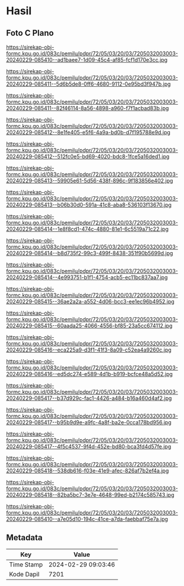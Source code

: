 # Hasil

## Foto C Plano

https://sirekap-obj-formc.kpu.go.id/083c/pemilu/pdpr/72/05/03/20/03/7205032003003-20240229-085410--ad1baee7-1d09-45c4-af85-fcf1d170e3cc.jpg

https://sirekap-obj-formc.kpu.go.id/083c/pemilu/pdpr/72/05/03/20/03/7205032003003-20240229-085411--5d6b5de8-0ff6-4680-9112-0e95bd3f947b.jpg

https://sirekap-obj-formc.kpu.go.id/083c/pemilu/pdpr/72/05/03/20/03/7205032003003-20240229-085411--82f46114-8a56-4898-a960-f7f1acbad83b.jpg

https://sirekap-obj-formc.kpu.go.id/083c/pemilu/pdpr/72/05/03/20/03/7205032003003-20240229-085412--8e1fe405-e5f6-4a9a-bd0b-d7f195788e9d.jpg

https://sirekap-obj-formc.kpu.go.id/083c/pemilu/pdpr/72/05/03/20/03/7205032003003-20240229-085412--512fc0e5-bd69-4020-bdc8-1fce5a16ded1.jpg

https://sirekap-obj-formc.kpu.go.id/083c/pemilu/pdpr/72/05/03/20/03/7205032003003-20240229-085413--59905e61-5d56-438f-896c-9f183856e402.jpg

https://sirekap-obj-formc.kpu.go.id/083c/pemilu/pdpr/72/05/03/20/03/7205032003003-20240229-085413--b06b30d0-591a-41c8-aba8-536103f13670.jpg

https://sirekap-obj-formc.kpu.go.id/083c/pemilu/pdpr/72/05/03/20/03/7205032003003-20240229-085414--1e8f8cd1-474c-4880-81e1-6c5519a71c22.jpg

https://sirekap-obj-formc.kpu.go.id/083c/pemilu/pdpr/72/05/03/20/03/7205032003003-20240229-085414--b8d735f2-99c3-499f-8438-351f90b5699d.jpg

https://sirekap-obj-formc.kpu.go.id/083c/pemilu/pdpr/72/05/03/20/03/7205032003003-20240229-085414--4e993751-b1f1-4754-acb5-ec11bc837aa7.jpg

https://sirekap-obj-formc.kpu.go.id/083c/pemilu/pdpr/72/05/03/20/03/7205032003003-20240229-085415--36ae2a2a-a552-4d06-bcc3-ee1ec96b4952.jpg

https://sirekap-obj-formc.kpu.go.id/083c/pemilu/pdpr/72/05/03/20/03/7205032003003-20240229-085415--60aada25-4066-4556-bf85-23a5cc674112.jpg

https://sirekap-obj-formc.kpu.go.id/083c/pemilu/pdpr/72/05/03/20/03/7205032003003-20240229-085416--eca225a9-d3f1-41f3-8a09-c52ea4a9260c.jpg

https://sirekap-obj-formc.kpu.go.id/083c/pemilu/pdpr/72/05/03/20/03/7205032003003-20240229-085416--ed5dc274-e589-4d1b-b919-bcfce48a5d52.jpg

https://sirekap-obj-formc.kpu.go.id/083c/pemilu/pdpr/72/05/03/20/03/7205032003003-20240229-085417--b37d929c-fac1-4426-a484-b16a460d4af2.jpg

https://sirekap-obj-formc.kpu.go.id/083c/pemilu/pdpr/72/05/03/20/03/7205032003003-20240229-085417--b95b9d9e-a9fc-4a8f-ba2e-0cca178bd956.jpg

https://sirekap-obj-formc.kpu.go.id/083c/pemilu/pdpr/72/05/03/20/03/7205032003003-20240229-085417--4f5c4537-9f4d-452e-bd80-bca3fd4d57fe.jpg

https://sirekap-obj-formc.kpu.go.id/083c/pemilu/pdpr/72/05/03/20/03/7205032003003-20240229-085418--538db616-f03e-41e9-afec-826af7b2ef4a.jpg

https://sirekap-obj-formc.kpu.go.id/083c/pemilu/pdpr/72/05/03/20/03/7205032003003-20240229-085418--82ba5bc7-3e7e-4648-99ed-b2174c585743.jpg

https://sirekap-obj-formc.kpu.go.id/083c/pemilu/pdpr/72/05/03/20/03/7205032003003-20240229-085410--a7e05d10-194c-41ce-a7da-faebbaf75e7a.jpg


## Metadata

| Key        | Value               |
| ---------- | ------------------- |
| Time Stamp | 2024-02-29 09:03:46 |
| Kode Dapil | 7201                |



